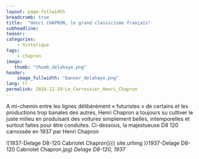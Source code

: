 ```yaml
---
layout: page-fullwidth
breadcrumb: true
title:  "Henri CHAPRON, le grand classicisme français"
subheadline:  
teaser: 
categories:
    - historique
tags:
    - chapron
image:
   thumb: "thumb_delahaye.png"
header:
    image_fullwidth: "banner_delahaye.png"
lang: fr
permalink: 2018-12-29-Le_Carrossier_Henri_Chapron
---
```



A mi-chemin entre les lignes délibérément « futuristes » de certains et les productions trop banales des autres, Henri Chapron a toujours su cultiver le juste milieu en produisant des voitures simplement belles, intemporelles et surtout faites pour être conduites.
Ci-dessous, la majestueuse D8 120 carrossée en 1937 par Henri Chapron

![1937-Delage D8-120 Cabriolet Chapron]({{ site.urlimg }}1937-Delage D8-120 Cabriolet Chapron.jpg)
*Delage D8-120, 1937*
